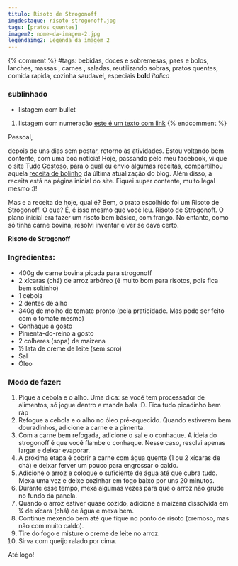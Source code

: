 ```yaml
---
titulo: Risoto de Strogonoff
imgdestaque: risoto-strogonoff.jpg
tags: [pratos quentes]
imagem2: nome-da-imagem-2.jpg
legendaimg2: Legenda da imagem 2
---
```

{% comment %}
#tags: bebidas, doces e sobremesas, paes e bolos, lanches, massas , carnes , saladas, reutilizando sobras, pratos quentes, comida rapida, cozinha saudavel, especiais
**bold**
*italico*
### sublinhado
* listagem com bullet
1. listagem com numeração
[este é um texto com link](https://www.enderecodolink.com)
{% endcomment %}

Pessoal,

depois de uns dias sem postar, retorno às atividades. Estou voltando bem contente, com uma boa notícia! Hoje, passando pelo meu facebook, vi que o site [Tudo Gostoso](https://www.tudogostoso.com.br/), para o qual eu envio algumas receitas, compartilhou aquela [receita de bolinho](https://paneladepau.github.io/paneladepau-jekyll-blog/bolinho-salgado-frito) da última atualização do blog. Além disso, a receita está na página inicial do site. Fiquei super contente, muito legal mesmo :)!

Mas e a receita de hoje, qual é? Bem, o prato escolhido foi um Risoto de Strogonoff. O que? É, é isso mesmo que você leu. Risoto de Strogonoff. O plano inicial era fazer um risoto bem básico, com frango. No entanto, como só tinha carne bovina, resolvi inventar e ver se dava certo.

**Risoto de Strogonoff**

### Ingredientes:

* 400g de carne bovina picada para strogonoff
* 2 xícaras (chá) de arroz arbóreo (é muito bom para risotos, pois fica bem soltinho)
* 1 cebola 
* 2 dentes de alho
* 340g de molho de tomate pronto (pela praticidade. Mas pode ser feito com o tomate mesmo)
* Conhaque a gosto
* Pimenta-do-reino a gosto
* 2 colheres (sopa) de maizena
* ½ lata de creme de leite (sem soro)
* Sal
* Óleo

### Modo de fazer:

1. Pique a cebola e o alho. Uma dica: se você tem processador de alimentos, só jogue dentro e mande bala :D. Fica tudo picadinho bem ráp
2. Refogue a cebola e o alho no óleo pré-aquecido. Quando estiverem bem douradinhos, adicione a carne e a pimenta.
3. Com a carne bem refogada, adicione o sal e o conhaque. A ideia do strogonoff é que você flambe o conhaque. Nesse caso, resolvi apenas largar e deixar evaporar.
4. A próxima etapa é cobrir a carne com água quente (1 ou 2 xícaras de chá) e deixar ferver um pouco para engrossar o caldo.
5. Adicione o arroz e coloque o suficiente de água até que cubra tudo. Mexa uma vez e deixe cozinhar em fogo baixo por uns 20 minutos.
6. Durante esse tempo, mexa algumas vezes para que o arroz não grude no fundo da panela.
7. Quando o arroz estiver quase cozido, adicione a maizena dissolvida em ¼ de xícara (chá) de água e mexa bem.
8. Continue mexendo bem até que fique no ponto de risoto (cremoso, mas não com muito caldo).
9. Tire do fogo e misture o creme de leite no arroz.
10. Sirva com queijo ralado por cima.

Até logo!